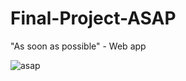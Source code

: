 # Final-Project-ASAP
"As soon as possible" - Web app



![asap](https://user-images.githubusercontent.com/73709686/147210859-e1e90c48-49f9-4c9a-9fd2-54995eb4cd9f.png)
</p>
